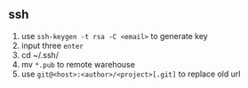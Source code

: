 ##  ssh
1. use `ssh-keygen -t rsa -C <email>` to generate key
2. input three `enter`  
3. cd ~/.ssh/ 
4. mv `*.pub` to remote warehouse 
5. use `git@<host>:<author>/<project>[.git]` to replace old url 
